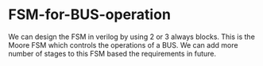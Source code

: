 # FSM-for-BUS-operation
We can design the FSM in verilog by using 2 or 3 always blocks.
This is the Moore FSM which controls the operations of a BUS.
We can add more number of stages to this FSM based the requirements in future.



